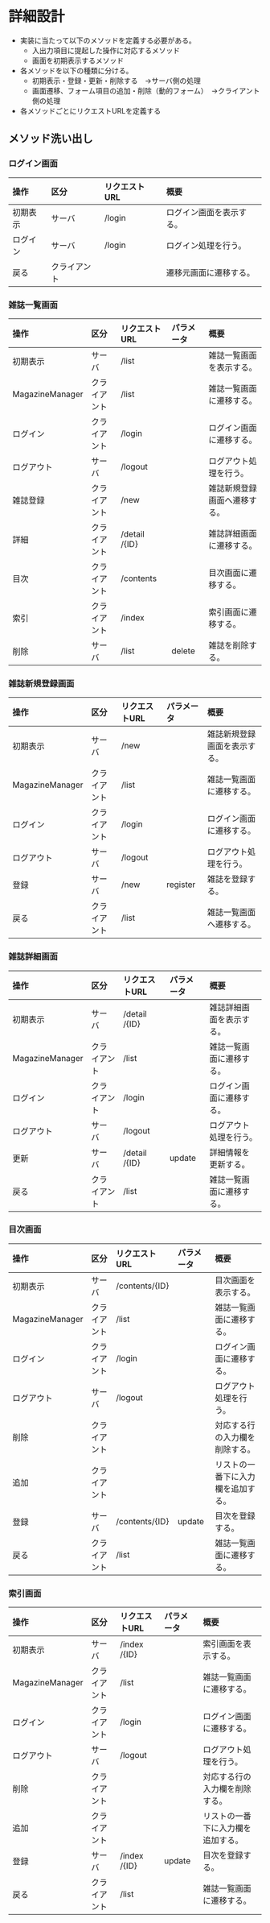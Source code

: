 # 詳細設計
- 実装に当たって以下のメソッドを定義する必要がある。
    - 入出力項目に提起した操作に対応するメソッド
    - 画面を初期表示するメソッド
- 各メソッドを以下の種類に分ける。
    - 初期表示・登録・更新・削除する　→サーバ側の処理
    - 画面遷移、フォーム項目の追加・削除（動的フォーム）　→クライアント側の処理
- 各メソッドごとにリクエストURLを定義する

## メソッド洗い出し

###  ログイン画面
|操作		|区分		|リクエストURL|概要|
|:--|:--|:--|:--|
|初期表示	|サーバ		|/login			|ログイン画面を表示する。|
|ログイン		|サーバ		|/login			|ログイン処理を行う。|
|戻る			|クライアント	|					|遷移元画面に遷移する。|

### 雑誌一覧画面
|操作						|区分		|リクエストURL		|パラメータ	|概要|
|:--|:--|:--|:--|:--|
|初期表示					|サーバ		|/list					|				|雑誌一覧画面を表示する。|
|MagazineManager	|クライアント	|/list					|				|雑誌一覧画面に遷移する。|
|ログイン						|クライアント	|/login				|				|ログイン画面に遷移する。|
|ログアウト					|サーバ		|/logout			|				|ログアウト処理を行う。|
|雑誌登録					|クライアント	|/new				|				|雑誌新規登録画面へ遷移する。|
|詳細						|クライアント	|/detail	/{ID}	|				|雑誌詳細画面に遷移する。|
|目次						|クライアント	|/contents		|				|目次画面に遷移する。|
|索引						|クライアント	|/index				|				|索引画面に遷移する。|
|削除						|サーバ		|/list					|delete		|雑誌を削除する。|

### 雑誌新規登録画面
|操作						|区分		|リクエストURL		|パラメータ	|概要|
|:--|:--|:--|:--|:--|
|初期表示					|サーバ		|/new				|				|雑誌新規登録画面を表示する。|
|MagazineManager	|クライアント	|/list					|				|雑誌一覧画面に遷移する。|
|ログイン						|クライアント	|/login				|				|ログイン画面に遷移する。|
|ログアウト					|サーバ		|/logout			|				|ログアウト処理を行う。|
|登録						|サーバ		|/new				|register	|雑誌を登録する。|
|戻る							|クライアント	|/list					|				|雑誌一覧画面へ遷移する。|

### 雑誌詳細画面
|操作						|区分		|リクエストURL			|パラメータ	|概要|
|:--|:--|:--|:--|:--|
|初期表示					|サーバ		|/detail	/{ID}		|				|雑誌詳細画面を表示する。|
|MagazineManager	|クライアント	|/list						|				|雑誌一覧画面に遷移する。|
|ログイン						|クライアント	|/login					|				|ログイン画面に遷移する。|
|ログアウト					|サーバ		|/logout				|				|ログアウト処理を行う。|
|更新						|サーバ		|/detail	/{ID}		|update	|詳細情報を更新する。|
|戻る							|クライアント	|/list						|				|雑誌一覧画面に遷移する。|

### 目次画面
|操作						|区分		|リクエストURL				|パラメータ	|概要|
|:--|:--|:--|:--|:--|
|初期表示					|サーバ		|/contents/{ID}		|				|目次画面を表示する。|
|MagazineManager	|クライアント	|/list							|				|雑誌一覧画面に遷移する。|
|ログイン						|クライアント	|/login						|				|ログイン画面に遷移する。|
|ログアウト					|サーバ		|/logout					|				|ログアウト処理を行う。|
|削除						|クライアント	|								|				|対応する行の入力欄を削除する。|
|追加						|クライアント	|								|				|リストの一番下に入力欄を追加する。|
|登録						|サーバ		|/contents/{ID}		|update	|目次を登録する。|
|戻る							|クライアント	|/list							|				|雑誌一覧画面に遷移する。|

### 索引画面
|操作						|区分		|リクエストURL			|パラメータ	|概要|
|:--|:--|:--|:--|:--|
|初期表示					|サーバ		|/index	/{ID}		|				|索引画面を表示する。|
|MagazineManager	|クライアント	|/list						|				|雑誌一覧画面に遷移する。|
|ログイン						|クライアント	|/login					|				|ログイン画面に遷移する。|
|ログアウト					|サーバ		|/logout				|				|ログアウト処理を行う。|
|削除						|クライアント	|							|				|対応する行の入力欄を削除する。|
|追加						|クライアント	|							|				|リストの一番下に入力欄を追加する。|
|登録						|サーバ		|/index	/{ID}		|update	|目次を登録する。|
|戻る							|クライアント	|/list						|				|雑誌一覧画面に遷移する。|

